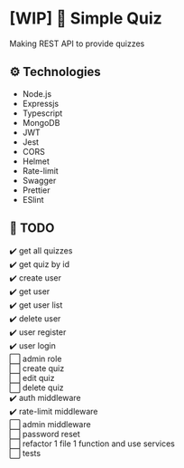 # [WIP] 🚧 Simple Quiz
Making REST API to provide quizzes

## ⚙️ Technologies
- Node.js
- Expressjs
- Typescript
- MongoDB
- JWT
- Jest
- CORS
- Helmet
- Rate-limit
- Swagger
- Prettier
- ESlint

## 📑 TODO
✔️ get all quizzes  
✔️ get quiz by id  
✔️ create user  
✔️ get user  
✔️ get user list  
✔️ delete user  
✔️ user register  
✔️ user login  
⬜ admin role  
⬜ create quiz  
⬜ edit quiz  
⬜ delete quiz  
✔️ auth middleware  
✔️ rate-limit middleware  
⬜ admin middleware  
⬜ password reset  
⬜ refactor 1 file 1 function and use services  
⬜ tests